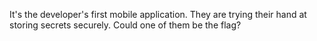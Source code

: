 It's the developer's first mobile application. They are trying their hand at storing secrets securely. Could one of them be the flag? 
